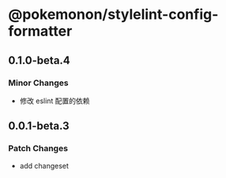# @pokemonon/stylelint-config-formatter

## 0.1.0-beta.4

### Minor Changes

- 修改 eslint 配置的依赖

## 0.0.1-beta.3

### Patch Changes

- add changeset
